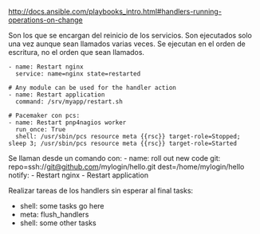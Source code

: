 http://docs.ansible.com/playbooks_intro.html#handlers-running-operations-on-change

Son los que se encargan del reinicio de los servicios.
Son ejecutados solo una vez aunque sean llamados varias veces.
Se ejecutan en el orden de escritura, no el orden que sean llamados.

    - name: Restart nginx
      service: name=nginx state=restarted

    # Any module can be used for the handler action
    - name: Restart application
      command: /srv/myapp/restart.sh

    # Pacemaker con pcs:
    - name: Restart pnp4nagios worker
      run_once: True
      shell: /usr/sbin/pcs resource meta {{rsc}} target-role=Stopped; sleep 3; /usr/sbin/pcs resource meta {{rsc}} target-role=Started



Se llaman desde un comando con:
    - name: roll out new code
      git: repo=ssh://git@github.com/mylogin/hello.git dest=/home/mylogin/hello
      notify:
        - Restart nginx
        - Restart application

Realizar tareas de los handlers sin esperar al final
tasks:
   - shell: some tasks go here
   - meta: flush_handlers
   - shell: some other tasks
